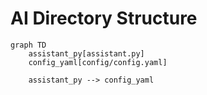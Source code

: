 # AI Directory Structure

```mermaid
graph TD
    assistant_py[assistant.py]
    config_yaml[config/config.yaml]

    assistant_py --> config_yaml
```
